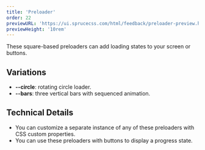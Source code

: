 ```yaml
---
title: 'Preloader'
order: 22
previewURL: 'https://ui.sprucecss.com/html/feedback/preloader-preview.html'
previewHeight: '10rem'
---
```


<p class="lead"> These square-based preloaders can add loading states to your screen or buttons.</p>

## Variations

- **--circle**: rotating circle loader.
- **--bars**: three vertical bars with sequenced animation.

## Technical Details

- You can customize a separate instance of any of these preloaders with CSS custom properties.
- You can use these preloaders with buttons to display a progress state.
